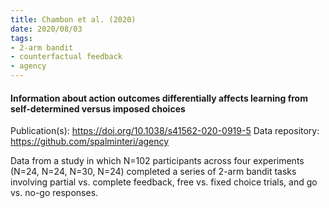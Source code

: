 ```yaml
---
title: Chambon et al. (2020)
date: 2020/08/03
tags:
- 2-arm bandit
- counterfactual feedback
- agency
---
```


#### Information about action outcomes differentially affects learning from self-determined versus imposed choices

Publication(s): https://doi.org/10.1038/s41562-020-0919-5
Data repository: https://github.com/spalminteri/agency

Data from a study in which N=102 participants across four experiments (N=24, N=24, N=30, N=24) completed a series of 2-arm bandit tasks involving partial vs. complete feedback, free vs. fixed choice trials, and go vs. no-go responses.
